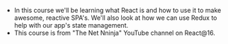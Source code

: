 - In this course we'll be learning what React is and how to use it to make awesome, reactive SPA's. We'll also look at how we can use Redux to help with our app's state management.
- This course is from "The Net Nninja" YouTube channel on React@16.

